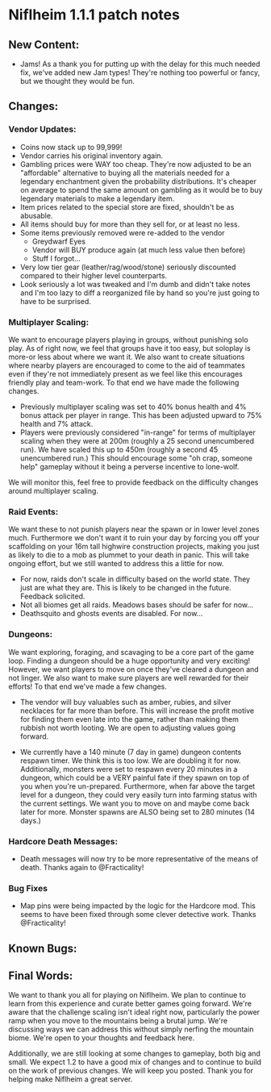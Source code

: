 # Niflheim 1.1.1 patch notes

## New Content:
 - Jams! As a thank you for putting up with the delay for this much needed fix, we've added new Jam types!  They're nothing too powerful or fancy, but we thought they would be fun.
 
## Changes: 
 ### Vendor Updates:
 - Coins now stack up to 99,999!
 - Vendor carries his original inventory again.
 - Gambling prices were WAY too cheap.  They're now adjusted to be an "affordable" alternative to buying all the materials needed for a legendary enchantment given the probability distributions.  It's cheaper on average to spend the same amount on gambling as it would be to buy legendary materials to make a legendary item.
 - Item prices related to the special store are fixed, shouldn't be as abusable.
 - All items should buy for more than they sell for, or at least no less.
 - Some items previously removed were re-added to the vendor
   - Greydwarf Eyes
   - Vendor will BUY produce again (at much less value then before)
   - Stuff I forgot...
 - Very low tier gear (leather/rag/wood/stone) seriously discounted compared to their higher level counterparts.
 - Look seriously a lot was tweaked and I'm dumb and didn't take notes and I'm too lazy to diff a reorganized file by hand so you're just going to have to be surprised.


 ### Multiplayer Scaling:
 We want to encourage players playing in groups, without punishing solo play.  As of right now, we feel that groups have it too easy, but soloplay is more-or less about where we want it.  We also want to create situations where nearby players are encouraged to come to the aid of teammates even if they're not immediately present as we feel like this encourages friendly play and team-work.  To that end we have made the following changes.

 - Previously multiplayer scaling was set to 40% bonus health and 4% bonus attack per player in range.  This has been adjusted upward to 75% health and 7% attack.  
 - Players were previously considered "in-range" for terms of multiplayer scaling when they were at 200m (roughly a 25 second unencumbered run). We have scaled this up to 450m (roughly a second 45 unencumbered run.)  This should encourage some "oh crap, someone help" gameplay without it being a perverse incentive to lone-wolf.
    
We will monitor this, feel free to provide feedback on the difficulty changes around multiplayer scaling.
 
 ### Raid Events:
 We want these to not punish players near the spawn or in lower level zones much.  Furthermore we don't want it to ruin your day by forcing you off your scaffolding on your 16m tall highwire construction projects, making you just as likely to die to a mob as plummet to your death in panic.  This will take ongoing effort, but we still wanted to address this a little for now.

 - For now, raids don't scale in difficulty based on the world state.  They just are what they are.  This is likely to be changed in the future.  Feedback solicited.
 - Not all biomes get all raids.  Meadows bases should be safer for now...
 - Deathsquito and ghosts events are disabled. For now...

 ### Dungeons:
 We want exploring, foraging, and scavaging to be a core part of the game loop.  Finding a dungeon should be a huge opportunity and very exciting!  However, we want players to move on once they've cleared a dungeon and not linger.  We also want to make sure players are well rewarded for their efforts!  To that end we've made a few changes.

 - The vendor will buy valuables such as amber, rubies, and silver necklaces for far more than before.  This will increase the profit motive for finding them even late into the game, rather than making them rubbish not worth looting.  We are open to adjusting values going forward.
 
 - We currently have a 140 minute (7 day in game) dungeon contents respawn timer.  We think this is too low.  We are doubling it for now.  Additionally, monsters were set to respawn every 20 minutes in a dungeon, which could be a VERY painful fate if they spawn on top of you when you're un-prepared.  Furthermore, when far above the target level for a dungeon, they could very easily turn into farming status with the current settings.  We want you to move on and maybe come back later for more.  Monster spawns are ALSO being set to 280 minutes (14 days.)

 ### Hardcore Death Messages:
  - Death messages will now try to be more representative of the means of death.  Thanks again to @Fracticality!

 ### Bug Fixes
  - Map pins were being impacted by the logic for the Hardcore mod.  This seems to have been fixed through some clever detective work.  Thanks @Fracticality!
  
## Known Bugs:

## Final Words:

We want to thank you all for playing on Niflheim.  We plan to continue to learn from this experience and curate better games going forward.  We're aware that the challenge scaling isn't ideal right now, particularly the power ramp when you move to the mountains being a brutal jump.  We're discussing ways we can address this without simply nerfing the mountain biome.  We're open to your thoughts and feedback here.  

Additionally, we are still looking at some changes to gameplay, both big and small.  We expect 1.2 to have a good mix of changes and to continue to build on the work of previous changes.  We will keep you posted.  Thank you for helping make Niflheim a great server.
